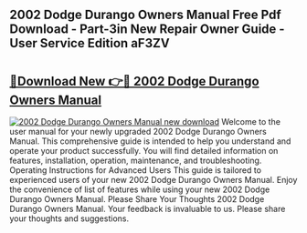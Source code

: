 ## 2002 Dodge Durango Owners Manual Free Pdf Download - Part-3in New Repair Owner Guide - User Service Edition aF3ZV

# <h2><a href="http://bc28070.oget.top/?id=2002+Dodge+Durango+Owners+Manual">🔗Download New 👉🔴 2002 Dodge Durango Owners Manual</a></h2>

[![2002 Dodge Durango Owners Manual new download](https://i.imgur.com/5g1atiW.png)](http://bc28070.oget.top/?id=2002+Dodge+Durango+Owners+Manual)
Welcome to the user manual for your newly upgraded 2002 Dodge Durango Owners Manual. This comprehensive guide is intended to help you understand and operate your product successfully. You will find detailed information on features, installation, operation, maintenance, and troubleshooting. Operating Instructions for Advanced Users This guide is tailored to experienced users of your new 2002 Dodge Durango Owners Manual. Enjoy the convenience of list of features while using your new 2002 Dodge Durango Owners Manual. Please Share Your Thoughts 2002 Dodge Durango Owners Manual. Your feedback is invaluable to us. Please share your thoughts and suggestions.
